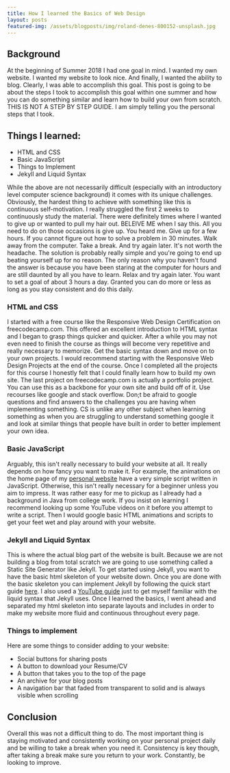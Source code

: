 ```yaml
---
title: How I learned the Basics of Web Design
layout: posts
featured-img: /assets/blogposts/img/roland-denes-800152-unsplash.jpg
---
```

## Background

   At the beginning of Summer 2018 I had one goal in mind. I wanted my own website. I wanted my website to look nice. 
And finally, I wanted the ability to blog. Clearly, I was able to accomplish this goal. This post is going to be about 
the steps I took to accomplish this goal within one summer and how you can do something similar and learn how to build 
your own from scratch. THIS IS NOT A STEP BY STEP GUIDE. I am simply telling you the personal steps that I took. 

## Things I learned:

   * HTML and CSS
   * Basic JavaScript
   * Things to Implement
   * Jekyll and Liquid Syntax

   While the above are not necessarily difficult (especially with an introductory level computer science background) it 
comes with its unique challenges. Obviously, the hardest thing to achieve with something like this is continuous 
self-motivation. I really struggled the first 2 weeks to continuously study the material. There were definitely times 
where I wanted to give up or wanted to pull my hair out. BELEIVE ME when I say this. All you need to do on those
occasions is give up. You heard me. Give up for a few hours. If you cannot figure out how to solve a problem in 30 minutes. 
Walk away from the computer. Take a break. And try again later. It's not worth the headache. The solution is probably 
really simple and you're going to end up beating yourself up for no reason. The only reason why you haven't found the 
answer is because you have been staring at the computer for hours and are still daunted by all you have to learn. Relax 
and try again later. 
   You want to set a goal of about 3 hours a day. Granted you can do more or less as long as you stay consistent and 
do this daily. 

### HTML and CSS

   I started with a free course like the Responsive Web Design Certification on freecodecamp.com. This offered an 
excellent introduction to HTML syntax and I began to grasp things quicker and quicker. After a while you may not 
even need to finish the course as things will become very repetitive and really necessary to memorize. Get the basic 
syntax down and move on to your own projects. I would recommend starting with the Responsive Web Design Projects at 
the end of the course. 
   Once I completed all the projects for this course I honestly felt that I could finally learn how to build my own
site. The last project on freecodecamp.com is actually a portfolio project. You can use this as a backbone for your own site 
and build off of it. Use recourses like google and stack overflow. Don;t be afraid to google questions and find answers
to the challenges you are having when implementing something. CS is unlike any other subject when learning something
as when you are struggling to understand something google it and look at similar things that people have built in order
to better implement your own idea. 

### Basic JavaScript

   Arguably, this isn't really necessary to build your website at all. It really depends on how fancy you want to make it.
For example, the animations on the home page of my [personal website](\projects\Portfolio.md) have a very simple 
script written in JavaScript. Otherwise, this isn't really necessary for a beginner unless you aim to impress. 
It was rather easy for me to pickup as I already had a background in Java from college work. If you insist on learning I 
recommend looking up some YouTube videos on it before you attempt to write a script. Then I would google basic HTML animations
and scripts to get your feet wet and play around with your website. 

### Jekyll and Liquid Syntax

   This is where the actual blog part of the website is built. Because we are not building a blog from total scratch
we are going to use something called a Static Site Generator like Jekyll. To get started using Jekyll, you want to have 
the basic html skeleton of your website down. Once you are done with the basic skeleton you can implement Jekyll by 
following the quick start guide [here](https://jekyllrb.com/docs/). I also used 
a [YouTube guide](https://www.youtube.com/playlist?list=PLLAZ4kZ9dFpOPV5C5Ay0pHaa0RJFhcmcB) just to get myself familiar 
with the liquid syntax that Jekyll uses. Once I learned the basics, I went ahead and separated my html skeleton into 
separate layouts and includes in order to make my website more fluid and continuous throughout every page. 

### Things to implement

Here are some things to consider adding to your website: 

   * Social buttons for sharing posts
   * A button to download your Resume/CV
   * A button that takes you to the top of the page
   * An archive for your blog posts
   * A navigation bar that faded from transparent to solid and is always visible when scrolling

## Conclusion

   Overall this was not a difficult thing to do. The most important thing is staying motivated and consistently working 
on your personal project daily and be willing to take a break when you need it. Consistency is key though, after taking 
a break make sure you return to your work. Constantly, be looking to improve. 
